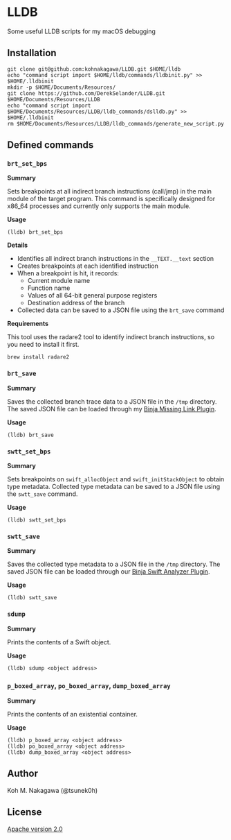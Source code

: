 # LLDB

Some useful LLDB scripts for my macOS debugging

## Installation

```
git clone git@github.com:kohnakagawa/LLDB.git $HOME/lldb
echo "command script import $HOME/lldb/commands/lldbinit.py" >> $HOME/.lldbinit
mkdir -p $HOME/Documents/Resources/
git clone https://github.com/DerekSelander/LLDB.git $HOME/Documents/Resources/LLDB
echo "command script import $HOME/Documents/Resources/LLDB/lldb_commands/dslldb.py" >> $HOME/.lldbinit
rm $HOME/Documents/Resources/LLDB/lldb_commands/generate_new_script.py
```

## Defined commands

### `brt_set_bps`

**Summary**

Sets breakpoints at all indirect branch instructions (call/jmp) in the main module of the target program. This command is specifically designed for x86_64 processes and currently only supports the main module.

**Usage**

```
(lldb) brt_set_bps
```

**Details**

- Identifies all indirect branch instructions in the `__TEXT.__text` section
- Creates breakpoints at each identified instruction
- When a breakpoint is hit, it records:
    - Current module name
    - Function name
    - Values of all 64-bit general purpose registers
    - Destination address of the branch
- Collected data can be saved to a JSON file using the `brt_save` command

**Requirements**

This tool uses the radare2 tool to identify indirect branch instructions, so you need to install it first.

```
brew install radare2
```

### `brt_save`

**Summary**

Saves the collected branch trace data to a JSON file in the `/tmp` directory. The saved JSON file can be loaded through my [Binja Missing Link Plugin](https://github.com/FFRI/binja-missinglink).

**Usage**

```
(lldb) brt_save
```

### `swtt_set_bps`

**Summary**

Sets breakpoints on `swift_allocObject` and `swift_initStackObject` to obtain type metadata. Collected type metadata can be saved to a JSON file using the `swtt_save` command.

**Usage**

```
(lldb) swtt_set_bps
```

### `swtt_save`

**Summary**

Saves the collected type metadata to a JSON file in the `/tmp` directory. The saved JSON file can be loaded through our [Binja Swift Analyzer Plugin](https://github.com/FFRI/binja-swift-analyzer).

**Usage**

```
(lldb) swtt_save
```

### `sdump`

**Summary**

Prints the contents of a Swift object.

**Usage**

```
(lldb) sdump <object address>
```

### `p_boxed_array`, `po_boxed_array`, `dump_boxed_array`

**Summary**

Prints the contents of an existential container.

**Usage**

```
(lldb) p_boxed_array <object address>
(lldb) po_boxed_array <object address>
(lldb) dump_boxed_array <object address>
```

## Author

Koh M. Nakagawa (@tsunek0h)

## License

[Apache version 2.0](./LICENSE)
